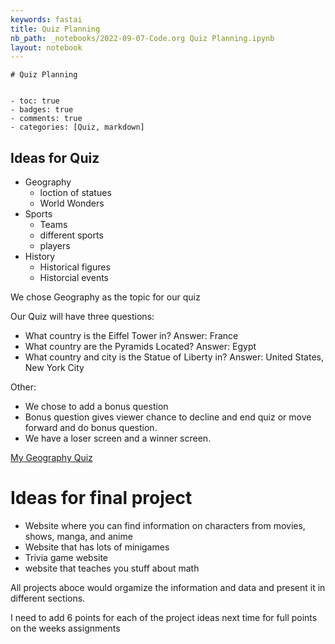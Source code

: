 ```yaml
---
keywords: fastai
title: Quiz Planning
nb_path: _notebooks/2022-09-07-Code.org Quiz Planning.ipynb
layout: notebook
---
```


<!--
#################################################
### THIS FILE WAS AUTOGENERATED! DO NOT EDIT! ###
#################################################
# file to edit: _notebooks/2022-09-07-Code.org Quiz Planning.ipynb
-->

<div class="container" id="notebook-container">
        
<div class="cell border-box-sizing text_cell rendered"><div class="inner_cell">
<div class="text_cell_render border-box-sizing rendered_html">

<pre><code># Quiz Planning


- toc: true
- badges: true
- comments: true
- categories: [Quiz, markdown]</code></pre>

</div>
</div>
</div>
<div class="cell border-box-sizing text_cell rendered"><div class="inner_cell">
<div class="text_cell_render border-box-sizing rendered_html">
<h2 id="Ideas-for-Quiz">Ideas for Quiz<a class="anchor-link" href="#Ideas-for-Quiz"> </a></h2><ul>
<li>Geography<ul>
<li>loction of statues</li>
<li>World Wonders</li>
</ul>
</li>
<li>Sports<ul>
<li>Teams</li>
<li>different sports</li>
<li>players</li>
</ul>
</li>
<li>History <ul>
<li>Historical figures</li>
<li>Historcial events</li>
</ul>
</li>
</ul>

</div>
</div>
</div>
<div class="cell border-box-sizing text_cell rendered"><div class="inner_cell">
<div class="text_cell_render border-box-sizing rendered_html">
<p>We chose Geography as the topic for our quiz</p>
<p>Our Quiz will have three questions:</p>
<ul>
<li>What country is the Eiffel Tower in?  Answer: France</li>
<li>What country are the Pyramids Located? Answer: Egypt</li>
<li>What country and city is the Statue of Liberty in? Answer: United States, New York City</li>
</ul>
<p>Other:</p>
<ul>
<li>We chose to add a bonus question</li>
<li>Bonus question gives viewer chance to decline and end quiz or move forward and do bonus question.</li>
<li>We have a loser screen and a winner screen.</li>
</ul>
<p><a href="https://studio.code.org/projects/applab/WQfkp-M54-aK2lbp7vxDRF6GfA7RUbdbcNGeNMNabIM/edit">My Geography Quiz</a></p>

</div>
</div>
</div>
<div class="cell border-box-sizing text_cell rendered"><div class="inner_cell">
<div class="text_cell_render border-box-sizing rendered_html">
<h1 id="Ideas-for-final-project">Ideas for final project<a class="anchor-link" href="#Ideas-for-final-project"> </a></h1><ul>
<li>Website where you can find information on characters from movies, shows, manga, and anime</li>
<li>Website that has lots of minigames</li>
<li>Trivia game website </li>
<li>website that teaches you stuff about math</li>
</ul>
<p>All projects aboce would orgamize the information and data and present it in different sections.</p>
<p>I need to add 6 points for each of the project ideas next time for full points on the weeks assignments</p>

</div>
</div>
</div>
</div>
 

